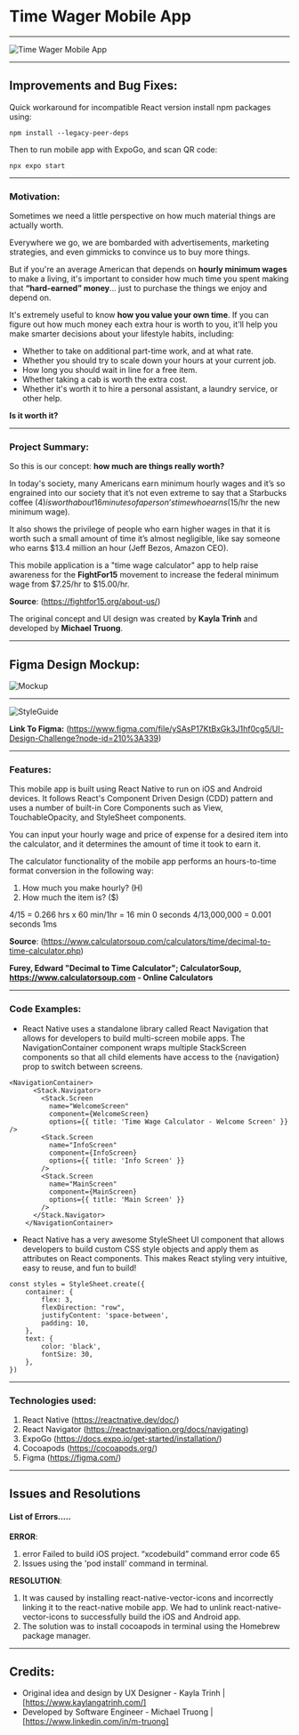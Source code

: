 # Time Wager Mobile App

---

![Time Wager Mobile App](https://res.cloudinary.com/mtruong/image/upload/v1616773643/FightFor15_TimeWageCalc_MobileApp_upcfeh.png)

---
## Improvements and Bug Fixes:
Quick workaround for incompatible React version install npm packages using:
```
npm install --legacy-peer-deps
```

Then to run mobile app with ExpoGo, and scan QR code:
```
npx expo start
```
---

### Motivation:
Sometimes we need a little perspective on how much material things are actually worth.

Everywhere we go, we are bombarded with advertisements, marketing strategies, and even gimmicks to convince us to buy more things.

But if you're an average American that depends on **hourly minimum wages** to make a living, it's important to consider how much time you spent making that **“hard-earned” money**… just to purchase the things we enjoy and depend on.

It's extremely useful to know **how you value your own time**. If you can figure out how much money each extra hour is worth to you, it'll help you make smarter decisions about your lifestyle habits, including:

* Whether to take on additional part-time work, and at what rate.
* Whether you should try to scale down your hours at your current job.
* How long you should wait in line for a free item.
* Whether taking a cab is worth the extra cost.
* Whether it's worth it to hire a personal assistant, a laundry service, or other help.

**Is it worth it?**

---

### Project Summary:

So this is our concept: **how much are things really worth?**

In today's society, many Americans earn minimum hourly wages and it’s so engrained into our society that it’s not even extreme to say that a Starbucks coffee ($4) is worth about 16 minutes of a person’s time who earns ($15/hr the new minimum wage).

It also shows the privilege of people who earn higher wages in that it is worth such a small amount of time it’s almost negligible, like say someone who earns $13.4 million an hour (Jeff Bezos, Amazon CEO).

This mobile application is a "time wage calculator" app to help raise awareness for the **FightFor15** movement to increase the federal minimum wage from $7.25/hr to $15.00/hr.

**Source**: (https://fightfor15.org/about-us/)

The original concept and UI design was created by **Kayla Trinh** and developed by **Michael Truong**.

---
## Figma Design Mockup:
![Mockup](https://res.cloudinary.com/mtruong/image/upload/v1616778270/Screens_xvtikx.png)

---

![StyleGuide](https://res.cloudinary.com/mtruong/image/upload/v1616778279/Guide_vpqr7y.png)

**Link To Figma:** (https://www.figma.com/file/ySAsP17KtBxGk3J1hf0cg5/UI-Design-Challenge?node-id=210%3A339)

---

### Features:
This mobile app is built using React Native to run on iOS and Android devices. It follows React's Component Driven Design (CDD) pattern and uses a number of built-in Core Components such as View, TouchableOpacity, and StyleSheet components.

You can input your hourly wage and price of expense for a desired item into the calculator, and it determines the amount of time it took to earn it.

The calculator functionality of the mobile app performs an hours-to-time format conversion in the following way:

1. How much you make hourly? (H)
2. How much the item is? ($)

$4/$15 = 0.266 hrs x 60 min/1hr = 16 min 0 seconds
$4/$13,000,000 = 0.001 seconds 1ms


**Source**: (https://www.calculatorsoup.com/calculators/time/decimal-to-time-calculator.php)

**Furey, Edward "Decimal to Time Calculator"; CalculatorSoup, https://www.calculatorsoup.com - Online Calculators**

---

### Code Examples:
- React Native uses a standalone library called React Navigation that allows for developers to build multi-screen mobile apps. The NavigationContainer component wraps multiple StackScreen components so that all child elements have access to the {navigation} prop to switch between screens.

```
<NavigationContainer>
      <Stack.Navigator>
        <Stack.Screen
          name="WelcomeScreen"
          component={WelcomeScreen}
          options={{ title: 'Time Wage Calculator - Welcome Screen' }} />
        <Stack.Screen
          name="InfoScreen"
          component={InfoScreen}
          options={{ title: 'Info Screen' }}
        />
        <Stack.Screen
          name="MainScreen"
          component={MainScreen}
          options={{ title: 'Main Screen' }}
        />
      </Stack.Navigator>
    </NavigationContainer>
```
- React Native has a very awesome StyleSheet UI component that allows developers to build custom CSS style objects and apply them as attributes on React components. This makes React styling very intuitive, easy to reuse, and fun to build!

```
const styles = StyleSheet.create({
    container: {
        flex: 3,
        flexDirection: "row",
        justifyContent: 'space-between',
        padding: 10,
    },
    text: {
        color: 'black',
        fontSize: 30,
    },
})
```


---


### Technologies used:
1. React Native (https://reactnative.dev/doc/)
2. React Navigator (https://reactnavigation.org/docs/navigating)
3. ExpoGo (https://docs.expo.io/get-started/installation/)
4. Cocoapods (https://cocoapods.org/)
5. Figma (https://figma.com/)

---
## Issues and Resolutions

#### List of Errors.....

**ERROR**:
1. error Failed to build iOS project. “xcodebuild” command error code 65
2. Issues using the 'pod install' command in terminal.

**RESOLUTION**:
1. It was caused by installing react-native-vector-icons and incorrectly linking it to the react-native mobile app. We had to unlink react-native-vector-icons to successfully build the iOS and Android app.
2. The solution was to install cocoapods in terminal using the Homebrew package manager.

---

## Credits:
- Original idea and design by UX Designer - Kayla Trinh | [https://www.kaylangatrinh.com/]
- Developed by Software Engineer - Michael Truong | [https://www.linkedin.com/in/m-truong]
